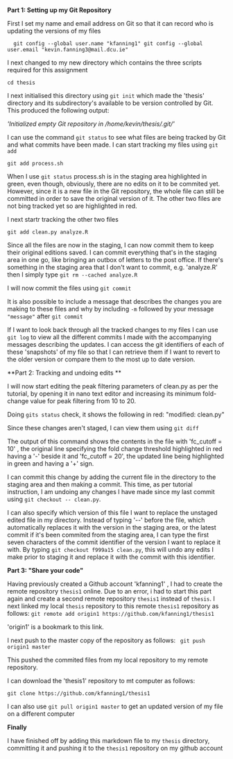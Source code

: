 **Part 1: Setting up my Git Repository**

First I set my name and email address on Git so that it can record who is updating the versions of my files

`  git config --global user.name "kfanning1"
 git config --global user.email "kevin.fanning3@mail.dcu.ie"`



I next changed to my new directory which contains the three scripts required for this assignment

`cd thesis`

I next initialised this directory using `git init` which made the 'thesis' directory and its subdirectory's available to be version controlled by Git. This produced the following output:

*'Initialized empty Git repository in /home/kevin/thesis/.git/'*



I can use the command ``git status`` to see what files are being tracked by Git and what commits have been made. I can start tracking my files using ``git add``

``git add process.sh``

When I use ``git status`` process.sh is in the staging area highlighted in green, even though, obviously, there are no edits on it to be commited yet. However, since it is a new file in the Git repository, the whole file can still be committed in order to save the original version of it. The other two files are not bing tracked yet so are highlighted in red.



I next startr tracking the other two files

``git add clean.py analyze.R``

Since all the files are now in the staging, I can now commit them to keep their original editions saved. I can commit everything that's in the staging area in one go, like bringing an outbox of letters to the post office. If there's something in the staging area that I don't want to commit, e.g. 'analyze.R' then I simply type ``git rm --cached analyze.R``



I will now commit the files using ``git commit``

It is also possible to include a message that describes the changes you are making to these files and why by including `-m` followed by your message ``"message"`` after ``git commit``



If I want to look back through all the tracked changes to my files I can use ``git log`` to view all the different commits I made with the accompanying messages describing the updates. I can access the git identifiers of each of these 'snapshots' of my file so that I can retrieve them if I want to revert to the older version or compare them to the most up to date version.





**Part 2: Tracking and undoing edits **

I will now start editing the peak filtering parameters of clean.py  as per the tutorial, by opening it in nano text editor and increasing its minimum fold-change value for peak filtering from 10 to 20.



Doing ``gits status`` check, it shows the following in red: "modified:   clean.py"

Since these changes aren't staged, I can view them using ``git diff``

The output of this command shows the contents in the file with  'fc_cutoff = 10' , the original line specifying the fold change threshold highlighted in red having a '-' beside it and 'fc_cutoff = 20', the updated line being highlighted in green and having a '+' sign.



I can commit this change by adding the current file in the directory to the staging area and then making a commit. This time, as per tutorial instruction, I am undoing any changes I have made since my last commit using ``git checkout -- clean.py``.

I can also specify which version of this file I want to replace the unstaged edited file in my directory. Instead of typing '--' before the file, which automatically replaces it with the version in the staging area, or the latest commit if it's been commited from the staging area, I can type the first seven characters of the commit identifier of the version I want to replace it with. By typing ``git checkout f999a15 clean.py``, this will undo any edits I make prior to staging it and replace it with the commit with this identifier.



**Part 3: "Share your code"**



Having previously created a Github account 'kfanning1' , I had to create the remote repository ``thesis1`` online. Due to an error, i had to start this part again and create a second remote repository ``thesis1`` instead of ``thesis``. I next linked my local ``thesis`` repository to this remote ``thesis1`` repository as follows: ``git remote add origin1 https://github.com/kfanning1/thesis1``

'origin1' is a bookmark to this link.

I next push to the master copy of the repository as follows: `` git push origin1 master``

This pushed the commited files from my local repository to my remote repository.

I can download the 'thesis1' repository to mt computer as follows: 

``git clone https://github.com/kfanning1/thesis1``

I can also use ``git pull origin1 master`` to get an updated version of my file on a different computer



**Finally**

I have finished off by adding this markdown file to my ``thesis`` directory, committing it and pushing it to the ``thesis1`` repository on my github account











